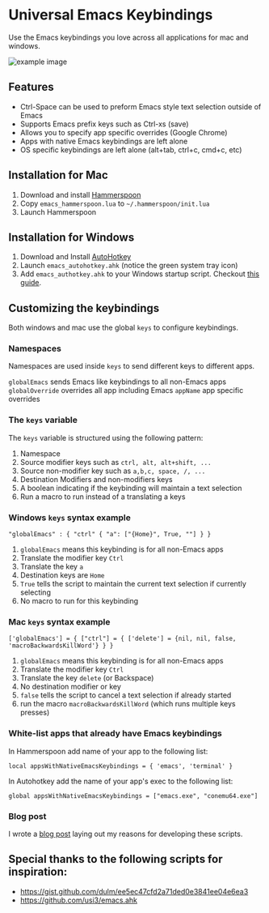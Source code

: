 # Universal Emacs Keybindings

Use the Emacs keybindings you love across all applications for mac and windows. 

![example image](https://i.imgur.com/oTRCHVh.jpg)

## Features

* Ctrl-Space can be used to preform Emacs style text selection outside of Emacs
* Supports Emacs prefix keys such as Ctrl-xs (save)
* Allows you to specify app specific overrides (Google Chrome)
* Apps with native Emacs keybindings are left alone
* OS specific keybindings are left alone (alt+tab, ctrl+c, cmd+c, etc)

## Installation for Mac

1. Download and install [Hammerspoon](http://www.hammerspoon.org/)
2. Copy `emacs_hammerspoon.lua` to `~/.hammerspoon/init.lua`
3. Launch Hammerspoon

## Installation for Windows

1. Download and Install [AutoHotkey](https://autohotkey.com/)
2. Launch `emacs_autohotkey.ahk` (notice the green system tray icon)
3. Add `emacs_authotkey.ahk` to your Windows startup script. Checkout [this guide](https://www.maketecheasier.com/schedule-autohotkey-startup-windows/).

## Customizing the keybindings

Both windows and mac use the global `keys` to configure keybindings.

### Namespaces

Namespaces are used inside `keys` to send different keys to different apps.

`globalEmacs` sends Emacs like keybindings to all non-Emacs apps
`globalOverride` overrides all app including Emacs
`appName` app specific overrides

### The `keys` variable

The `keys` variable is structured using the following pattern:

1. Namespace
2. Source modifier keys such as `ctrl, alt, alt+shift, ...`
3. Source non-modifier key such as `a,b,c, space, /, ...`
4. Destination Modifiers and non-modifiers keys
5. A boolean indicating if the keybinding will maintain a text selection
6. Run a macro to run instead of a translating a keys

### Windows `keys` syntax example

```
"globalEmacs" : { "ctrl" { "a": ["{Home}", True, ""] } }
```

1. `globalEmacs` means this keybinding is for all non-Emacs apps
2. Translate the modifier key `Ctrl`
3. Translate the key `a`
4. Destination keys are `Home`
5. `True` tells the script to maintain the current text selection if currently selecting
6. No macro to run for this keybinding

### Mac `keys` syntax example

```
['globalEmacs'] = { ["ctrl"] = { ['delete'] = {nil, nil, false, 'macroBackwardsKillWord'} } }
```

1. `globalEmacs` means this keybinding is for all non-Emacs apps
2. Translate the modifier key `Ctrl`
3. Translate the key `delete` (or Backspace)
4. No destination modifier or key
5. `false` tells the script to cancel a text selection if already started
6. run the macro `macroBackwardsKillWord` (which runs multiple keys presses)

### White-list apps that already have Emacs keybindings

In Hammerspoon add name of your app to the following list:

```
local appsWithNativeEmacsKeybindings = { 'emacs', 'terminal' }
```

In Autohotkey add the name of your app's exec to the following list:

```
global appsWithNativeEmacsKeybindings = ["emacs.exe", "conemu64.exe"]
```

### Blog post

I wrote a [blog post](https://dev.to/justintanner/emacs-keybindings-to-rule-them-all-380b) laying out my reasons for developing these scripts.

## Special thanks to the following scripts for inspiration:

* https://gist.github.com/dulm/ee5ec47cfd2a71ded0e3841ee04e6ea3
* https://github.com/usi3/emacs.ahk
